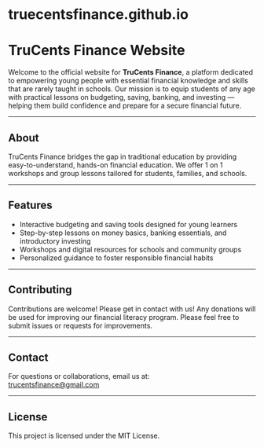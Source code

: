 # truecentsfinance.github.io

# TruCents Finance Website

Welcome to the official website for **TruCents Finance**, a platform dedicated to empowering young people with essential financial knowledge and skills that are rarely taught in schools. Our mission is to equip students of any age with practical lessons on budgeting, saving, banking, and investing — helping them build confidence and prepare for a secure financial future.

---

## About

TruCents Finance bridges the gap in traditional education by providing easy-to-understand, hands-on financial education. We offer 1 on 1 workshops and group lessons tailored for students, families, and schools.

---

## Features

- Interactive budgeting and saving tools designed for young learners  
- Step-by-step lessons on money basics, banking essentials, and introductory investing  
- Workshops and digital resources for schools and community groups  
- Personalized guidance to foster responsible financial habits  

---

## Contributing

Contributions are welcome! Please get in contact with us! Any donations will be used for improving our financial literacy program. Please feel free to submit issues or requests for improvements.

---

## Contact

For questions or collaborations, email us at:  
[trucentsfinance@gmail.com](mailto:trucentsfinance@gmail.com)

---

## License

This project is licensed under the MIT License.
